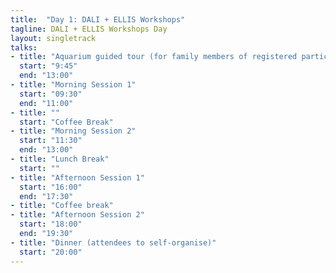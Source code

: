 ```yaml
---
title:  "Day 1: DALI + ELLIS Workshops"
tagline: DALI + ELLIS Workshops Day
layout: singletrack
talks:
- title: "Aquarium guided tour (for family members of registered participants)"
  start: "9:45"
  end: "13:00"
- title: "Morning Session 1"
  start: "09:30"
  end: "11:00"
- title: ""
  start: "Coffee Break"
- title: "Morning Session 2"
  start: "11:30"
  end: "13:00"
- title: "Lunch Break"
  start: ""
- title: "Afternoon Session 1"
  start: "16:00"
  end: "17:30"
- title: "Coffee break"
- title: "Afternoon Session 2"
  start: "18:00"
  end: "19:30"
- title: "Dinner (attendees to self-organise)"
  start: "20:00"
---
```

